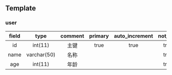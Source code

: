 ## Template

### user

| field |    type     | comment | primary | auto_increment | not_null | unique | default |
|:-----:|:-----------:|:-------:|:-------:|:--------------:|:--------:|:------:|:-------:|
|  id   |   int(11)   |   主键    |  true   |      true      |   true   |        |         |
| name  | varchar(50) |   名称    |         |                |   true   |  true  |         |
|  age  |   int(11)   |   年龄    |         |                |   true   |        |    0    |
